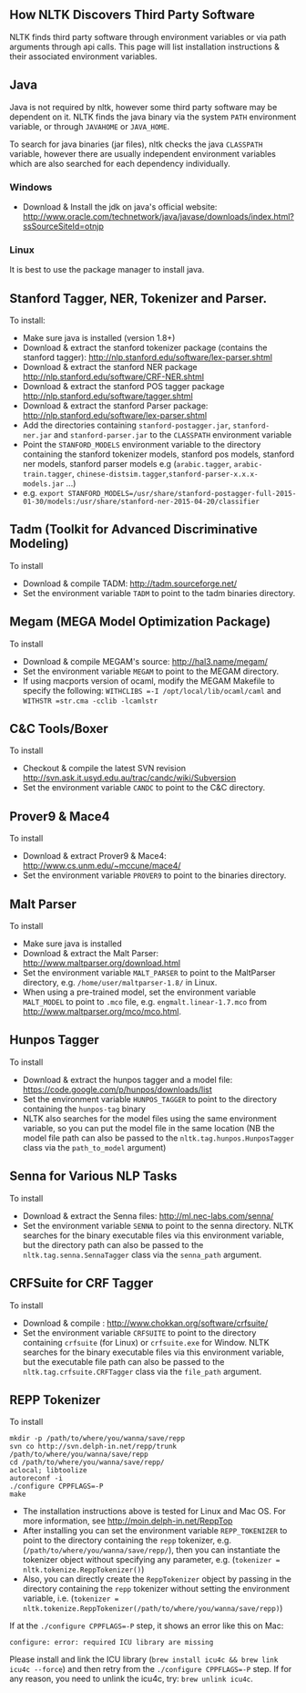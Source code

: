 ## How NLTK Discovers Third Party Software

NLTK finds third party software through environment variables or via path arguments through api calls. This page will list installation instructions & their associated environment variables.

## Java
Java is not required by nltk, however some third party software may be dependent on it. NLTK finds the java binary via the system `PATH` environment variable, or through `JAVAHOME` or `JAVA_HOME`.

To search for java binaries (jar files), nltk checks the java `CLASSPATH` variable, however there are usually independent environment variables which are also searched for each dependency individually.

### Windows
* Download & Install the jdk on java's official website: http://www.oracle.com/technetwork/java/javase/downloads/index.html?ssSourceSiteId=otnjp

### Linux
It is best to use the package manager to install java.

## Stanford Tagger, NER, Tokenizer and Parser. 

To install:
* Make sure java is installed (version 1.8+)
* Download & extract the stanford tokenizer package (contains the stanford tagger): http://nlp.stanford.edu/software/lex-parser.shtml
* Download & extract the stanford NER package http://nlp.stanford.edu/software/CRF-NER.shtml
* Download & extract the stanford POS tagger package http://nlp.stanford.edu/software/tagger.shtml
* Download & extract the stanford Parser package: http://nlp.stanford.edu/software/lex-parser.shtml
* Add the directories containing `stanford-postagger.jar`, `stanford-ner.jar` and `stanford-parser.jar` to the `CLASSPATH` environment variable
* Point the `STANFORD_MODELS` environment variable to the directory containing the stanford tokenizer models, stanford pos models, stanford ner models, stanford parser models e.g (`arabic.tagger`, `arabic-train.tagger`, `chinese-distsim.tagger`,`stanford-parser-x.x.x-models.jar` ...)
* e.g. `export STANFORD_MODELS=/usr/share/stanford-postagger-full-2015-01-30/models:/usr/share/stanford-ner-2015-04-20/classifier`

## Tadm (Toolkit for Advanced Discriminative Modeling)

To install
* Download & compile TADM: http://tadm.sourceforge.net/
* Set the environment variable `TADM` to point to the tadm binaries directory.

## Megam (MEGA Model Optimization Package)

To install
* Download & compile MEGAM's source: http://hal3.name/megam/
* Set the environment variable `MEGAM` to point to the MEGAM directory.
* If using macports version of ocaml, modify the MEGAM Makefile to specify the following:
  `WITHCLIBS =-I /opt/local/lib/ocaml/caml` and `WITHSTR =str.cma -cclib -lcamlstr`

## C&C Tools/Boxer

To install
* Checkout & compile the latest SVN revision http://svn.ask.it.usyd.edu.au/trac/candc/wiki/Subversion
* Set the environment variable `CANDC` to point to the C&C directory.

## Prover9 & Mace4

To install
* Download & extract Prover9 & Mace4: http://www.cs.unm.edu/~mccune/mace4/
* Set the environment variable `PROVER9` to point to the binaries directory.

## Malt Parser

To install
* Make sure java is installed
* Download & extract the Malt Parser: http://www.maltparser.org/download.html
* Set the environment variable `MALT_PARSER` to point to the MaltParser directory, e.g. `/home/user/maltparser-1.8/` in Linux.
* When using a pre-trained model, set the environment variable `MALT_MODEL` to point to `.mco` file, e.g. `engmalt.linear-1.7.mco` from http://www.maltparser.org/mco/mco.html.

## Hunpos Tagger

To install
* Download & extract the hunpos tagger and a model file: https://code.google.com/p/hunpos/downloads/list
* Set the environment variable `HUNPOS_TAGGER` to point to the directory containing the `hunpos-tag` binary
* NLTK also searches for the model files using the same environment variable, so you can put the model file in the same location (NB the model file path can also be passed to the `nltk.tag.hunpos.HunposTagger` class via the `path_to_model` argument)

## Senna for Various NLP Tasks
To install 
* Download & extract the Senna files: http://ml.nec-labs.com/senna/
* Set the environment variable `SENNA` to point to the senna directory. NLTK searches for the binary executable files via this environment variable, but the directory path can also be passed to the `nltk.tag.senna.SennaTagger` class via the `senna_path` argument.

## CRFSuite for CRF Tagger
To install 
* Download & compile : http://www.chokkan.org/software/crfsuite/
* Set the environment variable `CRFSUITE` to point to the directory containing `crfsuite` (for Linux) or `crfsuite.exe` for Window. NLTK searches for the binary executable files via this environment variable, but the executable file path can also be passed to the `nltk.tag.crfsuite.CRFTagger` class via the `file_path` argument.

## REPP Tokenizer

To install

```
mkdir -p /path/to/where/you/wanna/save/repp
svn co http://svn.delph-in.net/repp/trunk /path/to/where/you/wanna/save/repp
cd /path/to/where/you/wanna/save/repp/ 
aclocal; libtoolize
autoreconf -i
./configure CPPFLAGS=-P
make
```
 * The installation instructions above is tested for Linux and Mac OS. For more information, see http://moin.delph-in.net/ReppTop
 * After installing you can set the environment variable `REPP_TOKENIZER` to point to the directory containing the `repp` tokenizer, e.g. (`/path/to/where/you/wanna/save/repp/`), then you can instantiate the tokenizer object without specifying any parameter, e.g. (`tokenizer = nltk.tokenize.ReppTokenizer()`)
 * Also, you can directly create the `ReppTokenizer` object by passing in the directory containing the `repp` tokenizer without setting the environment variable, i.e. (`tokenizer = nltk.tokenize.ReppTokenizer(/path/to/where/you/wanna/save/repp)`)

If at the `./configure CPPFLAGS=-P` step, it shows an error like this on Mac:

```
configure: error: required ICU library are missing
```

Please install and link the ICU library (`brew install icu4c && brew link icu4c --force`) and then retry from the `./configure CPPFLAGS=-P` step. If for any reason, you need to unlink the icu4c, try: `brew unlink icu4c`.
